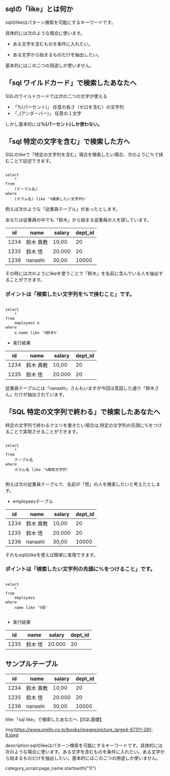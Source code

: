 


## sqlの「like」とは何か

sqlのlikeはパターン検索を可能にするキーワードです。

具体的には次のような場合に使います。

- ある文字を含むものを条件に入れたい。

- ある文字から始まるものだけを抽出したい。
  
基本的にはこの二つの用途しか使いません。

## 「sql ワイルドカード」で検索したあなたへ

SQLのワイルドカードでは次の二つの文字が使える

- 「%(パーセント)」     任意の長さ（ゼロを含む）の文字列
- 「_(アンダーバー)」   任意の１文字

しかし基本的には<strong>%(パーセント)しか使わない。</strong>



## 「sql 特定の文字を含む」で検索した方へ

SQLのlikeで「特定の文字列を含む」場合を検索したい場合、次のように%で挟むことで記述できます。

<pre><code>
select
    *
from
    (テーブル名)
where
    (カラム名) like '%検索したい文字列%'
</code></pre>

例えば次のような「従業員テーブル」があったとします。

あなたは従業員の中でも「鈴木」から始まる従業員の人を探しています。


<table>
    <thead>
        <tr>
            <th>id</th>
            <th>name</th>
            <th>salary</th>
            <th>dept_id</th>
        </tr>
    </thead>
    <tbody>
        <tr>
            <td>1234</td>
            <td>鈴木 貴教</td>
            <td>10,00
            </td>
            <td>20
            </td>
        </tr>
        <tr>
            <td>
            1235
            </td>
            <td>
            鈴木 悟
            </td>
            <td>
            20.000
            </td>
            <td>
            20
            </td>
        </tr>
        <tr>
            <td>
            1236
            </td>
            <td>
            nanashi
            </td>
            <td>
            30,00
            </td>
            <td>
            10000
            </td>
        </tr>
    </tbody>
</table>


その時には次のようにlikeを使うことで「鈴木」を名前に含んでいる人を抽出することができます。

### ポイントは「検索したい文字列を%で挟むこと」です。

<pre><code>
select
    *
from
    employees e
where
    e.name like '%鈴木%'
</code></pre>




- 実行結果

<table>
    <thead>
        <tr>
            <th>id</th>
            <th>name</th>
            <th>salary</th>
            <th>dept_id</th>
        </tr>
    </thead>
    <tbody>
        <tr>
            <td>1234</td>
            <td>鈴木 貴教</td>
            <td>10,00
            </td>
            <td>20
            </td>
        </tr>
        <tr>
            <td>
            1235
            </td>
            <td>
            鈴木 悟
            </td>
            <td>
            20.000
            </td>
            <td>
            20
            </td>
        </tr>
    </tbody>
</table>

従業員テーブルには「nanashi」さんもいますが今回は意図した通り「鈴木さん」だけが抽出されています。




## 「SQL 特定の文字列で終わる」で検索したあなたへ

特定の文字列で終わるクエリを書きたい場合は,特定の文字列の先頭に%をつけることで実現させることができます。

<pre><code>
select
    *
from
    テーブル名
where
    カラム名 like '%検索文字列'

</code></pre>

例えば次の従業員テーブルで、名前が「悟」の人を検索したいと考えたとします。


- employeesテーブル
  
<table>
    <thead>
        <tr>
            <th>id</th>
            <th>name</th>
            <th>salary</th>
            <th>dept_id</th>
        </tr>
    </thead>
    <tbody>
        <tr>
            <td>1234</td>
            <td>鈴木 貴教</td>
            <td>10,00
            </td>
            <td>20
            </td>
        </tr>
        <tr>
            <td>
            1235
            </td>
            <td>
            鈴木 悟
            </td>
            <td>
            20.000
            </td>
            <td>
            20
            </td>
        </tr>
        <tr>
            <td>
            1236
            </td>
            <td>
            nanashi
            </td>
            <td>
            30,00
            </td>
            <td>
            10000
            </td>
        </tr>
    </tbody>
</table>

それもsqlのlikeを使えば簡単に実現できます。

### ポイントは「検索したい文字列の先頭に%をつけること」です。

<pre><code>
select
    *
from
    employees
where
    name like '%悟'

</code></pre>


- 実行結果
  
<table>
    <thead>
        <tr>
            <th>id</th>
            <th>name</th>
            <th>salary</th>
            <th>dept_id</th>
        </tr>
    </thead>
    <tbody>
        <tr>
            <td>
            1235
            </td>
            <td>
            鈴木 悟
            </td>
            <td>
            20.000
            </td>
            <td>
            20
            </td>
        </tr>
    </tbody>
</table>










## サンプルテーブル


<table>
    <thead>
        <tr>
            <th>id</th>
            <th>name</th>
            <th>salary</th>
            <th>dept_id</th>
        </tr>
    </thead>
    <tbody>
        <tr>
            <td>1234</td>
            <td>鈴木 貴教</td>
            <td>10,00
            </td>
            <td>20
            </td>
        </tr>
        <tr>
            <td>
            1235
            </td>
            <td>
            鈴木 悟
            </td>
            <td>
            20.000
            </td>
            <td>
            20
            </td>
        </tr>
        <tr>
            <td>
            1236
            </td>
            <td>
            nanashi
            </td>
            <td>
            30,00
            </td>
            <td>
            10000
            </td>
        </tr>
    </tbody>
</table>







title:「sql like」で検索したあなたへ【SQL基礎】




img:https://www.oreilly.co.jp/books/images/picture_large4-87311-281-8.jpeg


description:sqlのlikeはパターン検索を可能にするキーワードです。具体的には次のような場合に使います。ある文字を含むものを条件に入れたい。ある文字から始まるものだけを抽出したい。基本的にはこの二つの用途しか使いません。


category_script:page_name.startswith("11")

